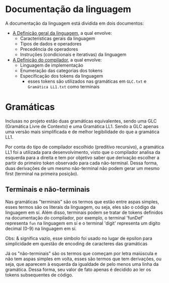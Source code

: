 # Documentação da linguagem
A documentação da linguagem está dividida em dois documentos:
- [A Definição geral da linguagem](https://docs.google.com/document/d/1qhGHx6IZtRRVakPwU8Of2hOtiNsTZCI-LYCrcxf6P68/edit?usp=sharing), a qual envolve:
  - Características gerais da linguagem
  - Tipos de dados e operadores
  - Precedência de operadores
  - Instruções (condicionais e iterativas) da linguagem
- [A Definição do compilador](https://docs.google.com/document/d/1dWhyP3m9N_mfsRLpniW5F5olvgvCqLDhDrFryV40hok/edit?usp=sharing), a qual envolve:
  - Linguagem de implementação
  - Enumeração das categorias dos tokens
  - Especificação dos tokens da linguagem
    - esses tokens são utilizados nas gramáticas em `GLC.txt` e `Gramática LL1.txt` como terminais

# Gramáticas
Inclusas no projeto estão duas gramáticas equivalentes, sendo uma GLC (Gramática Livre de Contexto) e uma Gramática LL1. Sendo a GLC apenas uma versão mais simplificada e de melhor legibilidade do que a gramática LL1. 

Por conta do tipo de compilador escolhido (preditivo recursivo), a gramática LL1 foi a utilizada para desenvolvimento, visto que o compilador analisa da esquerda para a direita e tem por objetivo saber que derivação escolher a partir do primeiro token observado para cada não-terminal. Dessa forma, duas derivações de um mesmo não-terminal não podem gerar um mesmo first (terminal na primeira posição). 

## Terminais e não-terminais
Nas gramáticas "terminais" são os termos que estão entre aspas simples, esses termos são os literais da linguagem, ou seja, eles são o código da linguagem em sí. Além disso, terminais podem se tratar de tokens definidos na documentação do compilador, por exemplo, o terminal 'funDef' representa `fun` na linguagem em sí e o terminal 'digit' representa um digito decimal (0-9) na linguagem em sí.

Obs: & significa vazio, esse simbolo foi usado no lugar de epsilon para simplicidade em questão de encoding de caracteres das gramáticas

Já os "não-terminais" são os termos que começam por letra maiúscula e não tem aspas simples em volta, esses são termos que tem derivações, ou seja, que aparecem à esquerda da igualdade de pelo menos uma linha da gramática. Dessa forma, seu valor de fato apenas é decidido ao ler os tokens subsequentes de código.
